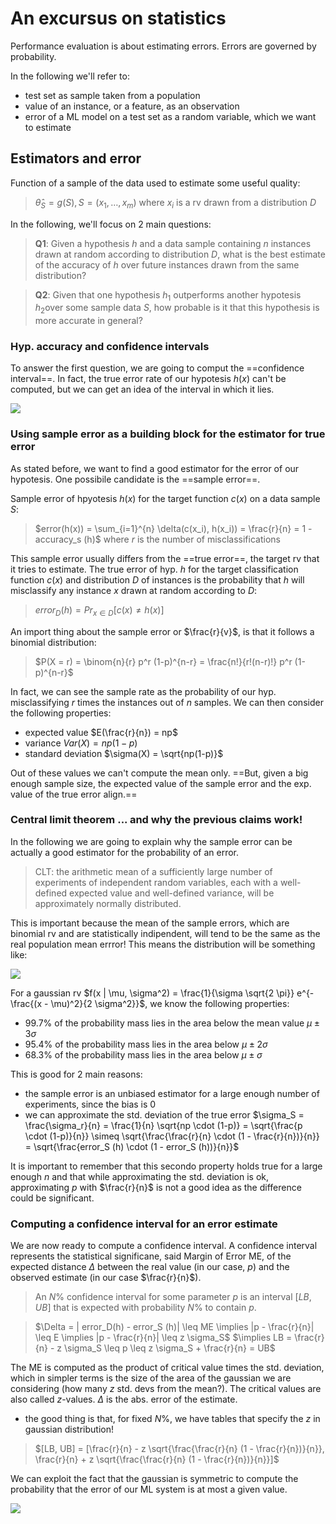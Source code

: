 # An excursus on statistics

Performance evaluation is about estimating errors. Errors are governed by probability.

In the following we'll refer to:
- test set as sample taken from a population
- value of an instance, or a feature, as an observation
- error of a ML model on a test set as a random variable, which we want to estimate 

## Estimators and error

Function of a sample of the data used to estimate some useful quality:

>$\hat{\theta}_S = g(S), S = (x_1, \ldots, x_m)$ where $x_i$ is a rv drawn from a distribution $D$

In the following, we'll focus on 2 main questions:

>**Q1**: Given a hypothesis $h$ and a data sample containing $n$ instances drawn at random according to distribution $D$, what is the best estimate of the accuracy of $h$ over future instances drawn from the same distribution? 

>**Q2**: Given that one hypothesis $h_1$ outperforms another hypotesis $h_2$over some sample data $S$, how probable is it that this hypothesis is more accurate in general?

### Hyp. accuracy and confidence intervals

To answer the first question, we are going to comput the ==confidence interval==. In  fact, the true error rate of our hypotesis $h(x)$ can't be computed, but we can get an idea of the interval in which it lies. 

![](../../../ML/confint.png)

### Using sample error as a building block for the estimator for true error

As stated before, we want to find a good estimator for the error of our hypotesis. One possibile candidate is the ==sample error==.

Sample error of hpyotesis $h(x)$ for the target function $c(x)$ on a data sample $S$:
>$error(h(x)) = \sum_{i=1}^{n} \delta(c(x_i), h(x_i)) = \frac{r}{n} = 1 - accuracy_s (h)$ where $r$ is the number of misclassifications

This sample error usually differs from the ==true error==, the target rv that it tries to estimate. The true error of hyp. $h$ for the target classification function $c(x)$ and distribution $D$ of instances is the probability that $h$ will misclassify any instance $x$ drawn at random according to $D$:
>$error_D (h) = Pr_{x \in D}[c(x) \neq h(x)]$

An import thing about the sample error or $\frac{r}{v}$, is that it follows a binomial distribution:
>$P(X = r) = \binom{n}{r} p^r (1-p)^{n-r} = \frac{n!}{r!(n-r)!} p^r (1-p)^{n-r}$

In fact, we can see the sample rate as the probability of our hyp. misclassifying $r$ times the instances out of $n$ samples. We can then consider the following properties:
- expected value $E(\frac{r}{n}) = np$
- variance $Var(X) = np(1-p)$
- standard deviation $\sigma(X) = \sqrt{np(1-p)}$

Out of these values we can't compute the mean only. ==But, given a big enough sample size, the expected value of the sample error and the exp. value of the true error align.==

### Central limit theorem ... and why the previous claims work!

In the following we are going to explain why the sample error can be actually a good estimator for the probability of an error.

>CLT: the arithmetic mean of a sufficiently large number of experiments of independent random variables, each with a well-defined expected value and well-defined variance, will be approximately normally distributed.

This is important because the mean of the sample errors, which are binomial rv and are statistically indipendent, will tend to be the same as the real population mean errror! This means the distribution will be something like:

![](../../../ML/gaussPE.png)

For a gaussian rv $f(x | \mu, \sigma^2) = \frac{1}{\sigma \sqrt{2 \pi}} e^{-\frac{(x - \mu)^2}{2 \sigma^2}}$, we know the following properties:
- 99.7% of the probability mass lies in the area below the mean value $\mu \pm 3 \sigma$
- 95.4% of the probability mass lies in the area below $\mu \pm 2 \sigma$
- 68.3% of the probability mass lies  in the area below $\mu \pm \sigma$

This is good for 2 main reasons:
- the sample error is an unbiased estimator for a large enough number of experiments, since the bias is 0
- we can approximate the std. deviation of the true error $\sigma_S = \frac{\sigma_r}{n} = \frac{1}{n} \sqrt{np \cdot (1-p)} = \sqrt{\frac{p \cdot (1-p)}{n}} \simeq \sqrt{\frac{\frac{r}{n} \cdot (1 - \frac{r}{n})}{n}} = \sqrt{\frac{error_S (h) \cdot (1 - error_S (h))}{n}}$

It is important to remember that this secondo property holds true for a large enough $n$ and that while approximating the std. deviation is ok, approximating $p$ with $\frac{r}{n}$ is not a good idea as the difference could be significant.

### Computing a confidence interval for an error estimate

We are now ready to compute a confidence interval. A confidence interval represents the statistical significane, said Margin of Error ME, of the expected distance $\Delta$ between the real value (in our case, $p$) and the observed estimate (in our case $\frac{r}{n}$).

>An $N\%$ confidence interval for some parameter $p$ is an interval $[LB, UB]$ that is expected with probability $N\%$ to contain $p$. 

>$\Delta = | error_D(h) - error_S (h)| \leq ME \implies |p - \frac{r}{n}| \leq E \implies |p - \frac{r}{n}| \leq z \sigma_S$
>$\implies LB = \frac{r}{n} - z \sigma_S \leq p \leq z \sigma_S + \frac{r}{n} = UB$

The ME is computed as the product of critical value times the std. deviation, which in simpler terms is the size of the area of the gaussian we are considering (how many $z$ std. devs from the mean?). The critical values are also called $z$-values. $\Delta$ is the abs. error of the estimate. 
- the good thing is that, for fixed $N\%$, we have tables that specify the $z$ in gaussian distribution!

>$[LB, UB] = [\frac{r}{n} - z \sqrt{\frac{\frac{r}{n} (1 - \frac{r}{n})}{n}}, \frac{r}{n} + z \sqrt{\frac{\frac{r}{n} (1 - \frac{r}{n})}{n}}]$

We can exploit the fact that the gaussian is symmetric to compute the probability that the error of our ML system is at most a given value.

![](../../../ML/onetaild.png)